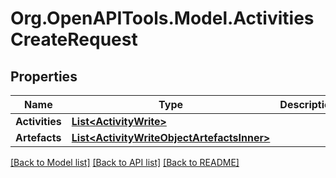 # Org.OpenAPITools.Model.ActivitiesCreateRequest

## Properties

Name | Type | Description | Notes
------------ | ------------- | ------------- | -------------
**Activities** | [**List&lt;ActivityWrite&gt;**](ActivityWrite.md) |  | 
**Artefacts** | [**List&lt;ActivityWriteObjectArtefactsInner&gt;**](ActivityWriteObjectArtefactsInner.md) |  | [optional] 

[[Back to Model list]](../README.md#documentation-for-models) [[Back to API list]](../README.md#documentation-for-api-endpoints) [[Back to README]](../README.md)

